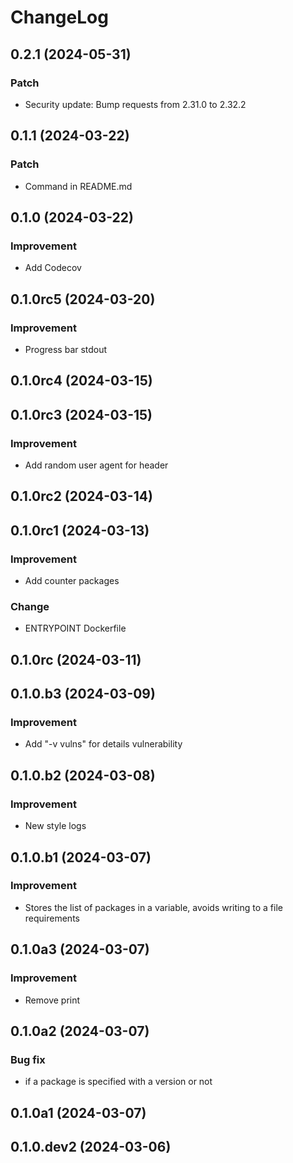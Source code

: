 # ChangeLog

## 0.2.1 (2024-05-31)
### Patch
- Security update: Bump requests from 2.31.0 to 2.32.2

## 0.1.1 (2024-03-22)
### Patch
- Command in README.md

## 0.1.0 (2024-03-22)
### Improvement
- Add Codecov

## 0.1.0rc5 (2024-03-20)
### Improvement
- Progress bar stdout

## 0.1.0rc4 (2024-03-15)

## 0.1.0rc3 (2024-03-15)
### Improvement
- Add random user agent for header

## 0.1.0rc2 (2024-03-14)

## 0.1.0rc1 (2024-03-13)
### Improvement
- Add counter packages

### Change
- ENTRYPOINT Dockerfile

## 0.1.0rc (2024-03-11)

## 0.1.0.b3 (2024-03-09)
### Improvement
- Add "-v vulns" for details vulnerability

## 0.1.0.b2 (2024-03-08)
### Improvement
- New style logs

## 0.1.0.b1 (2024-03-07)
### Improvement
- Stores the list of packages in a variable, avoids writing to a file requirements

## 0.1.0a3 (2024-03-07)
### Improvement
- Remove print

## 0.1.0a2 (2024-03-07)
### Bug fix
- if a package is specified with a version or not

## 0.1.0a1 (2024-03-07)
## 0.1.0.dev2 (2024-03-06)
